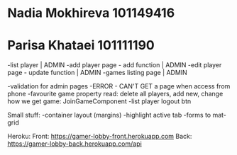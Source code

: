# Nadia Mokhireva 101149416
# Parisa Khataei 101111190

-list player                             |     ADMIN
-add player page - add function          |     ADMIN
-edit player page - update function      |     ADMIN
-games listing page                      |     ADMIN

-validation for admin pages
-ERROR - CAN'T GET a page when access from phone
-favourite game property read: delete all players, add new, change how we get game: JoinGameComponent
-list player logout btn

Small stuff:
-container layout (margins)
-highlight active tab
-forms to mat-grid

Heroku:
Front: https://gamer-lobby-front.herokuapp.com
Back: https://gamer-lobby-back.herokuapp.com/api 